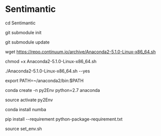# Sentimantic

cd Sentimantic

git submodule init

git submodule update

wget https://repo.continuum.io/archive/Anaconda2-5.1.0-Linux-x86_64.sh

chmod +x Anaconda2-5.1.0-Linux-x86_64.sh

./Anaconda2-5.1.0-Linux-x86_64.sh --yes

export PATH=~/anaconda2/bin:$PATH

conda create -n py2Env python=2.7 anaconda

source activate py2Env

conda install numba

pip install --requirement python-package-requirement.txt

source set_env.sh

